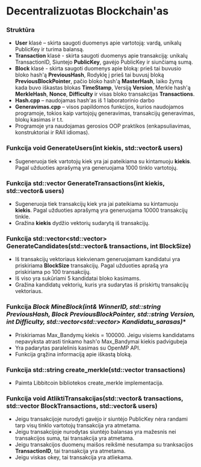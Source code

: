 # Decentralizuotas Blockchain'as

### Struktūra
- **User** klasė – skirta saugoti duomenys apie vartotoją: vardą, unikalų PublicKey ir turima balansą.
- **Transaction** klasė - skirta saugoti duomenys apie transakciją: unikalų TransactionID, Siuntejo **PublicKey**, gavėjo PublicKey ir siunčiamą sumą.
- **Block** klasė - skirta saugoti duomenys apie bloką: prieš tai buvusio bloko hash'ą **PreviousHash**, Rodyklę į prieš tai buvusį bloką **PreviousBlockPointer**, pačio bloko hash'ą **MasterHash**, laiko žymą kada buvo iškastas blokas **TimeStamp**, Versiją **Version**, Merkle hash'ą **MerkleHash**, **Nonce**, **Difficulty** ir visas bloko transakcijas **Transactions**.
- **Hash.cpp** – naudojamas hash'as iš 1 laboratorinio darbo
- **Generavimas.cpp** – visos papildomos funkcijos, kurios naudojamos programoje, tokios kaip vartojojų generavimas, transakcijų generavimas, blokų kasimas ir t.t.
- Programoje yra naudojamas gerosios OOP praktikos (enkapsuliavimas, konstruktoriai ir RAII idiomas).

### Funkcija **void GenerateUsers(int kiekis, std::vector<User>& users)**
- Sugeneruoja tiek vartotojų kiek yra jai pateikiama su kintamuoju **kiekis**. Pagal užduoties aprašymą yra generuojama 1000 tinklo vartotojų.

### Funkcija **std::vector<Transaction> GenerateTransactions(int kiekis, std::vector<User>& users)**
- Sugeneruoja tiek transakcijų kiek yra jai pateikiama su kintamuoju **kiekis**. Pagal užduoties aprašymą yra generuojama 10000 transakcijų tinkle.
- Gražina **kiekis** dydžio vektorių sudarytą iš transakcijų.

### Funkcija **std::vector<std::vector<Transaction>> GenerateCandidates(std::vector<Transaction>& transactions, int BlockSize)**
- Iš transakcijų vektoriaus kiekvienam generuojamam kandidatui yra priskiriama **BlockSize** transakcijų. Pagal užduoties aprašą yra priskiriama po 100 transakcijų.
- Iš viso yra sukūriami 5 kandidatai bloko kasimams.
- Gražina kandidatų vektorių, kuris yra sudarytas iš priskirtų transakcijų vektoriaus.

### Funkcija **Block MineBlock(int& WinnerID, std::string PreviousHash, Block* PreviousBlockPointer, std::string Version, int Difficulty, std::vector<std::vector<Transaction>> Kandidatu_sarasas)**
- Priskiriamas Max_Bandymų kiekis = 100000. Jeigu visiems kandidatams nepavyksta atrasti tinkamo hash'o Max_Bandymai kiekis padvigubeja
- Yra padarytas paralelinis kasimas su OpenMP API.
- Funkcija grąžina informaciją apie iškastą bloką.

### Funkcija **std::string create_merkle(std::vector<Transaction> transactions)**
- Paimta Libbitcoin bibliotekos create_merkle implementacija.

### Funkcija **void AtliktiTransakcijas(std::vector<Transaction>& transactions, std::vector<Transaction> BlockTransactions, std::vector<User>& users)**
- Jeigu transakcijoje nurodyti gavėjo ir siuntėjo PublicKey nėra randami tarp visų tinklo vartotojų transakcija yra atmetama.
- Jeigu transakcijoje nurodytas siuntėjo balansas yra mažesnis nei transakcijos suma, tai transakcija yra atmetama.
- Jeigu transakcijos duomenų maišos reikšmė nesutampa su tranksacijos **TransactionID**, tai transakcija yra atmetama.
- Jeigu viskas okey, tai transakcija yra atliekama.
